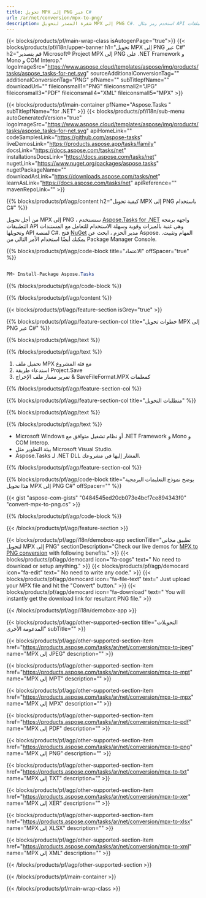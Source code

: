 ```yaml
---
title: تحويل MPX إلى PNG عبر C# 
url: /ar/net/conversion/mpx-to-png/ 
description: شفرة المصدر لتحويل MPX إلى PNG C#. استخدم رمز مثال API لملفات MPX الدفعية لتحويل PNG داخل VB.NET Asp.NET أو أي تطبيق قائم على .NET.
---
```


{{< blocks/products/pf/main-wrap-class isAutogenPage="true">}}
{{< blocks/products/pf/i18n/upper-banner h1="تحويل MPX إلى PNG عبر C#" h2="قم بتصدير Microsoft® Project MPX إلى PNG على .NET Framework و Mono و COM Interop." logoImageSrc="https://www.aspose.cloud/templates/aspose/img/products/tasks/aspose_tasks-for-net.svg" sourceAdditionalConversionTag="" additionalConversionTag="PNG" pfName="" subTitlepfName="" downloadUrl="" fileiconsmall1="PNG" fileiconsmall2="JPG" fileiconsmall3="PDF" fileiconsmall4="XML" fileiconsmall5="MPX" >}}

{{< blocks/products/pf/main-container pfName="Aspose.Tasks " subTitlepfName="for .NET" >}}
{{< blocks/products/pf/i18n/sub-menu autoGeneratedVersion="true" logoImageSrc="https://www.aspose.cloud/templates/aspose/img/products/tasks/aspose_tasks-for-net.svg" apiHomeLink="" codeSamplesLink="https://github.com/aspose-tasks" liveDemosLink="https://products.aspose.app/tasks/family" docsLink="https://docs.aspose.com/tasks/net" installationsDocsLink="https://docs.aspose.com/tasks/net" nugetLink="https://www.nuget.org/packages/aspose.tasks" nugetPackageName="" downloadAsLink="https://downloads.aspose.com/tasks/net" learnAsLink="https://docs.aspose.com/tasks/net" apiReference="" mavenRepoLink="" >}}

{{% blocks/products/pf/agp/content h2="كيفية تحويل MPX إلى PNG باستخدام C#" %}}

من أجل تحويل MPX إلى PNG ، سنستخدم
 [Aspose.Tasks for .NET](https://products.aspose.com/tasks/net)
 واجهة برمجة التطبيقات API وهي غنية بالميزات وقوية وسهلة الاستخدام للتعامل مع المستندات وتحويلها API لمنصة C#. فتح
 [NuGet](https://www.nuget.org/packages/aspose.tasks)
 مدير الحزم ، ابحث عن
 Aspose. المهام
 وتثبيت. يمكنك أيضًا استخدام الأمر التالي من Package Manager Console.

{{% blocks/products/pf/agp/code-block title="الاعتماد" offSpacer="true" %}}

```cs

PM> Install-Package Aspose.Tasks

```

{{% /blocks/products/pf/agp/code-block %}}

{{% /blocks/products/pf/agp/content %}}

{{< blocks/products/pf/agp/feature-section isGrey="true" >}}

{{% blocks/products/pf/agp/feature-section-col title="خطوات تحويل MPX إلى PNG عبر C#" %}}

{{% blocks/products/pf/agp/text %}}

{{% /blocks/products/pf/agp/text %}}

1. تحميل ملف MPX مع فئة المشروع
1. استدعاء طريقة Project.Save
1. تمرير مسار ملف الإخراج & SaveFileFormat.MPX كمعلمات

{{% /blocks/products/pf/agp/feature-section-col %}}

{{% blocks/products/pf/agp/feature-section-col title="متطلبات التحويل" %}}

{{% blocks/products/pf/agp/text %}}

{{% /blocks/products/pf/agp/text %}}

- Microsoft Windows أو نظام تشغيل متوافق مع .NET Framework و Mono و COM Interop.
- بيئة التطوير مثل Microsoft Visual Studio.
- Aspose.Tasks لـ .NET DLL المشار إليها في مشروعك.

{{% /blocks/products/pf/agp/feature-section-col %}}

{{% blocks/products/pf/agp/code-block title="يوضح نموذج التعليمات البرمجية هذا تحويل MPX إلى PNG C#" offSpacer="" %}}

{{< gist "aspose-com-gists" "0484545ed20cb073e4bcf7ce894343f0" "convert-mpx-to-png.cs" >}}

{{% /blocks/products/pf/agp/code-block %}}

{{< /blocks/products/pf/agp/feature-section >}}

<!-- aboutfile Starts -->

{{< blocks/products/pf/agp/i18n/demobox-app sectionTitle="تطبيق مجاني لتحويل MPX إلى PNG" sectionDescription="Check our live demos for [MPX to PNG conversion](https://products.aspose.app/tasks/conversion/mpx-to-png) with following benefits." >}}
        {{< blocks/products/pf/agp/democard icon="fa-cogs" text=" No need to download or setup anything." >}}
        {{< blocks/products/pf/agp/democard icon="fa-edit" text=" No need to write any code." >}}
        {{< blocks/products/pf/agp/democard icon="fa-file-text" text=" Just upload your MPX file and hit the \"Convert\" button." >}}
        {{< blocks/products/pf/agp/democard icon="fa-download" text=" You will instantly get the download link for resultant PNG file." >}}

{{< /blocks/products/pf/agp/i18n/demobox-app >}}

<!-- aboutfile Ends -->

{{< blocks/products/pf/agp/other-supported-section title="التحويلات المدعومة الأخرى" subTitle="" >}}

{{< blocks/products/pf/agp/other-supported-section-item href="https://products.aspose.com/tasks/ar/net/conversion/mpx-to-jpeg" name="MPX إلى JPEG" description="" >}}

{{< blocks/products/pf/agp/other-supported-section-item href="https://products.aspose.com/tasks/ar/net/conversion/mpx-to-mpt" name="MPX إلى MPT" description="" >}}

{{< blocks/products/pf/agp/other-supported-section-item href="https://products.aspose.com/tasks/ar/net/conversion/mpx-to-mpx" name="MPX إلى MPX" description="" >}}

{{< blocks/products/pf/agp/other-supported-section-item href="https://products.aspose.com/tasks/ar/net/conversion/mpx-to-pdf" name="MPX إلى PDF" description="" >}}

{{< blocks/products/pf/agp/other-supported-section-item href="https://products.aspose.com/tasks/ar/net/conversion/mpx-to-png" name="MPX إلى PNG" description="" >}}

{{< blocks/products/pf/agp/other-supported-section-item href="https://products.aspose.com/tasks/ar/net/conversion/mpx-to-txt" name="MPX إلى TXT" description="" >}}

{{< blocks/products/pf/agp/other-supported-section-item href="https://products.aspose.com/tasks/ar/net/conversion/mpx-to-xer" name="MPX إلى XER" description="" >}}

{{< blocks/products/pf/agp/other-supported-section-item href="https://products.aspose.com/tasks/ar/net/conversion/mpx-to-xlsx" name="MPX إلى XLSX" description="" >}}

{{< blocks/products/pf/agp/other-supported-section-item href="https://products.aspose.com/tasks/ar/net/conversion/mpx-to-xml" name="MPX إلى XML" description="" >}}



{{< /blocks/products/pf/agp/other-supported-section >}}

{{< /blocks/products/pf/main-container >}}
    
{{< /blocks/products/pf/main-wrap-class >}}